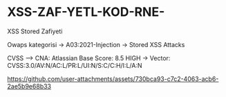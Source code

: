 # XSS-ZAF-YETL-KOD-RNE-
XSS Stored Zafiyeti

Owaps kategorisi -> A03:2021-Injection -> Stored XSS Attacks

CVSS --> CNA:  Atlassian Base Score: 8.5 HIGH -> Vector:  CVSS:3.0/AV:N/AC:L/PR:L/UI:N/S:C/C:H/I:L/A:N


https://github.com/user-attachments/assets/730bca93-c7c2-4063-acb6-2ae5b9e68b33

